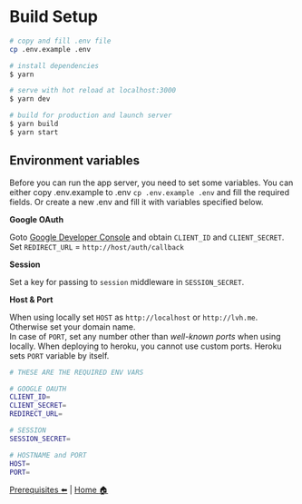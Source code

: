 # Build Setup

```bash
# copy and fill .env file
cp .env.example .env

# install dependencies
$ yarn

# serve with hot reload at localhost:3000
$ yarn dev

# build for production and launch server
$ yarn build
$ yarn start
```

## Environment variables

Before you can run the app server, you need to set some variables.
You can either copy .env.example to .env `cp .env.example .env` and fill
the required fields. Or create a new .env and fill it with variables specified below.

**Google OAuth**

Goto [Google Developer Console](https://console.developers.google.com/apis/credentials)
and obtain `CLIENT_ID` and `CLIENT_SECRET`.  
Set `REDIRECT_URL` = `http://host/auth/callback`

**Session**

Set a key for passing to `session` middleware in `SESSION_SECRET`.

**Host & Port**

When using locally set `HOST` as `http://localhost` or `http://lvh.me`. Otherwise set your domain name.  
In case of `PORT`, set any number other than *well-known ports* when using locally. When deploying to heroku, you cannot use custom ports. Heroku sets `PORT` variable by itself.


```bash
# THESE ARE THE REQUIRED ENV VARS

# GOOGLE OAUTH
CLIENT_ID=
CLIENT_SECRET=
REDIRECT_URL=

# SESSION
SESSION_SECRET=

# HOSTNAME and PORT
HOST=
PORT=
```
[Prerequisites :arrow_left:](./prerequisites.md) |
[Home :house:](../README.md)
